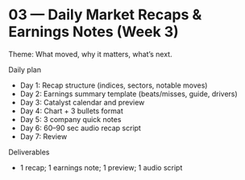 # 03 — Daily Market Recaps & Earnings Notes (Week 3)

Theme: What moved, why it matters, what’s next.

Daily plan
- Day 1: Recap structure (indices, sectors, notable moves)
- Day 2: Earnings summary template (beats/misses, guide, drivers)
- Day 3: Catalyst calendar and preview
- Day 4: Chart + 3 bullets format
- Day 5: 3 company quick notes
- Day 6: 60–90 sec audio recap script
- Day 7: Review

Deliverables
- 1 recap; 1 earnings note; 1 preview; 1 audio script
